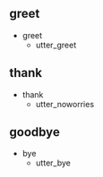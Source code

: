 ## greet
* greet
  - utter_greet

## thank
* thank
  - utter_noworries

## goodbye
* bye
  - utter_bye

